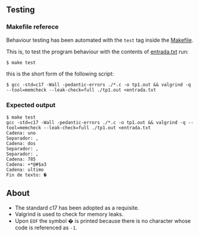 ## Testing

### Makefile referece

Behaviour testing has been automated with the ``test`` tag inside the [Makefile](Makefile).

This is, to test the program behaviour with the contents of [entrada.txt](entrada.txt) run:

```
$ make test
```

this is the short form of the following script:

```
$ gcc -std=c17 -Wall -pedantic-errors ./*.c -o tp1.out && valgrind -q --tool=memcheck --leak-check=full ./tp1.out <entrada.txt
```

### Expected output

```
$ make test
gcc -std=c17 -Wall -pedantic-errors ./*.c -o tp1.out && valgrind -q --tool=memcheck --leak-check=full ./tp1.out <entrada.txt
Cadena: uno
Separador: ,
Cadena: dos
Separador: ,
Separador: ,
Cadena: 785
Cadena: +*@#$a3
Cadena: ultimo
Fin de texto: �
```

## About

- The standard c17 has been adopted as a requisite.
- Valgrind is used to check for memory leaks.
- Upon `EOF` the symbol � is printed because there is no character whose code is referenced as `-1`.
